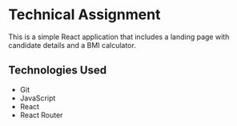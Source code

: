 # Technical Assignment 

This is a simple React application that includes a landing page with candidate details and a BMI calculator.

## Technologies Used
- Git
- JavaScript
- React
- React Router